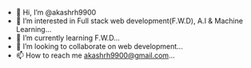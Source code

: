 - 👋 Hi, I’m @akashrh9900
- 👀 I’m interested in Full stack web development(F.W.D), A.I & Machine Learning...
- 🌱 I’m currently learning F.W.D...
- 💞️ I’m looking to collaborate on web development...
- 📫 How to reach me akashrh9900@gmail.com...

<!---
akashrh9900/akashrh9900 is a ✨ special ✨ repository because its `README.md` (this file) appears on your GitHub profile.
You can click the Preview link to take a look at your changes.
--->
